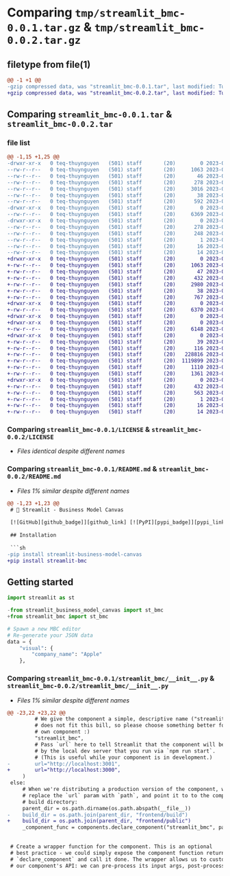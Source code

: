 # Comparing `tmp/streamlit_bmc-0.0.1.tar.gz` & `tmp/streamlit_bmc-0.0.2.tar.gz`

## filetype from file(1)

```diff
@@ -1 +1 @@
-gzip compressed data, was "streamlit_bmc-0.0.1.tar", last modified: Tue Jul 11 07:01:56 2023, max compression
+gzip compressed data, was "streamlit_bmc-0.0.2.tar", last modified: Tue Jul 11 09:32:22 2023, max compression
```

## Comparing `streamlit_bmc-0.0.1.tar` & `streamlit_bmc-0.0.2.tar`

### file list

```diff
@@ -1,15 +1,25 @@
-drwxr-xr-x   0 teq-thuynguyen   (501) staff       (20)        0 2023-07-11 07:01:56.786433 streamlit_bmc-0.0.1/
--rw-r--r--   0 teq-thuynguyen   (501) staff       (20)     1063 2023-07-10 08:43:21.000000 streamlit_bmc-0.0.1/LICENSE
--rw-r--r--   0 teq-thuynguyen   (501) staff       (20)       46 2023-07-11 06:57:47.000000 streamlit_bmc-0.0.1/MANIFEST.in
--rw-r--r--   0 teq-thuynguyen   (501) staff       (20)      278 2023-07-11 07:01:56.786303 streamlit_bmc-0.0.1/PKG-INFO
--rw-r--r--   0 teq-thuynguyen   (501) staff       (20)     3016 2023-07-11 06:37:19.000000 streamlit_bmc-0.0.1/README.md
--rw-r--r--   0 teq-thuynguyen   (501) staff       (20)       38 2023-07-11 07:01:56.786488 streamlit_bmc-0.0.1/setup.cfg
--rw-r--r--   0 teq-thuynguyen   (501) staff       (20)      592 2023-07-11 06:38:52.000000 streamlit_bmc-0.0.1/setup.py
-drwxr-xr-x   0 teq-thuynguyen   (501) staff       (20)        0 2023-07-11 07:01:56.785222 streamlit_bmc-0.0.1/streamlit_bmc/
--rw-r--r--   0 teq-thuynguyen   (501) staff       (20)     6369 2023-07-11 07:01:08.000000 streamlit_bmc-0.0.1/streamlit_bmc/__init__.py
-drwxr-xr-x   0 teq-thuynguyen   (501) staff       (20)        0 2023-07-11 07:01:56.786095 streamlit_bmc-0.0.1/streamlit_bmc.egg-info/
--rw-r--r--   0 teq-thuynguyen   (501) staff       (20)      278 2023-07-11 07:01:56.000000 streamlit_bmc-0.0.1/streamlit_bmc.egg-info/PKG-INFO
--rw-r--r--   0 teq-thuynguyen   (501) staff       (20)      248 2023-07-11 07:01:56.000000 streamlit_bmc-0.0.1/streamlit_bmc.egg-info/SOURCES.txt
--rw-r--r--   0 teq-thuynguyen   (501) staff       (20)        1 2023-07-11 07:01:56.000000 streamlit_bmc-0.0.1/streamlit_bmc.egg-info/dependency_links.txt
--rw-r--r--   0 teq-thuynguyen   (501) staff       (20)       16 2023-07-11 07:01:56.000000 streamlit_bmc-0.0.1/streamlit_bmc.egg-info/requires.txt
--rw-r--r--   0 teq-thuynguyen   (501) staff       (20)       14 2023-07-11 07:01:56.000000 streamlit_bmc-0.0.1/streamlit_bmc.egg-info/top_level.txt
+drwxr-xr-x   0 teq-thuynguyen   (501) staff       (20)        0 2023-07-11 09:32:22.514788 streamlit_bmc-0.0.2/
+-rw-r--r--   0 teq-thuynguyen   (501) staff       (20)     1063 2023-07-10 08:43:21.000000 streamlit_bmc-0.0.2/LICENSE
+-rw-r--r--   0 teq-thuynguyen   (501) staff       (20)       47 2023-07-11 09:26:39.000000 streamlit_bmc-0.0.2/MANIFEST.in
+-rw-r--r--   0 teq-thuynguyen   (501) staff       (20)      432 2023-07-11 09:32:22.514630 streamlit_bmc-0.0.2/PKG-INFO
+-rw-r--r--   0 teq-thuynguyen   (501) staff       (20)     2980 2023-07-11 07:09:27.000000 streamlit_bmc-0.0.2/README.md
+-rw-r--r--   0 teq-thuynguyen   (501) staff       (20)       38 2023-07-11 09:32:22.514846 streamlit_bmc-0.0.2/setup.cfg
+-rw-r--r--   0 teq-thuynguyen   (501) staff       (20)      767 2023-07-11 09:30:32.000000 streamlit_bmc-0.0.2/setup.py
+drwxr-xr-x   0 teq-thuynguyen   (501) staff       (20)        0 2023-07-11 09:32:22.508685 streamlit_bmc-0.0.2/streamlit_bmc/
+-rw-r--r--   0 teq-thuynguyen   (501) staff       (20)     6370 2023-07-11 09:27:22.000000 streamlit_bmc-0.0.2/streamlit_bmc/__init__.py
+drwxr-xr-x   0 teq-thuynguyen   (501) staff       (20)        0 2023-07-11 09:32:22.507423 streamlit_bmc-0.0.2/streamlit_bmc/frontend/
+drwxr-xr-x   0 teq-thuynguyen   (501) staff       (20)        0 2023-07-11 09:32:22.510523 streamlit_bmc-0.0.2/streamlit_bmc/frontend/public/
+-rw-r--r--   0 teq-thuynguyen   (501) staff       (20)     6148 2023-07-11 09:32:09.000000 streamlit_bmc-0.0.2/streamlit_bmc/frontend/public/.DS_Store
+drwxr-xr-x   0 teq-thuynguyen   (501) staff       (20)        0 2023-07-11 09:32:22.512313 streamlit_bmc-0.0.2/streamlit_bmc/frontend/public/build/
+-rw-r--r--   0 teq-thuynguyen   (501) staff       (20)       39 2023-07-11 09:26:12.000000 streamlit_bmc-0.0.2/streamlit_bmc/frontend/public/build/bundle.css
+-rw-r--r--   0 teq-thuynguyen   (501) staff       (20)      116 2023-07-11 09:26:12.000000 streamlit_bmc-0.0.2/streamlit_bmc/frontend/public/build/bundle.css.map
+-rw-r--r--   0 teq-thuynguyen   (501) staff       (20)   228816 2023-07-11 09:26:12.000000 streamlit_bmc-0.0.2/streamlit_bmc/frontend/public/build/bundle.js
+-rw-r--r--   0 teq-thuynguyen   (501) staff       (20)  1119899 2023-07-11 09:26:12.000000 streamlit_bmc-0.0.2/streamlit_bmc/frontend/public/build/bundle.js.map
+-rw-r--r--   0 teq-thuynguyen   (501) staff       (20)     1110 2023-07-11 07:30:38.000000 streamlit_bmc-0.0.2/streamlit_bmc/frontend/public/index.html
+-rw-r--r--   0 teq-thuynguyen   (501) staff       (20)     1361 2023-07-11 04:36:58.000000 streamlit_bmc-0.0.2/streamlit_bmc/frontend/public/style.css
+drwxr-xr-x   0 teq-thuynguyen   (501) staff       (20)        0 2023-07-11 09:32:22.509472 streamlit_bmc-0.0.2/streamlit_bmc.egg-info/
+-rw-r--r--   0 teq-thuynguyen   (501) staff       (20)      432 2023-07-11 09:32:22.000000 streamlit_bmc-0.0.2/streamlit_bmc.egg-info/PKG-INFO
+-rw-r--r--   0 teq-thuynguyen   (501) staff       (20)      563 2023-07-11 09:32:22.000000 streamlit_bmc-0.0.2/streamlit_bmc.egg-info/SOURCES.txt
+-rw-r--r--   0 teq-thuynguyen   (501) staff       (20)        1 2023-07-11 09:32:22.000000 streamlit_bmc-0.0.2/streamlit_bmc.egg-info/dependency_links.txt
+-rw-r--r--   0 teq-thuynguyen   (501) staff       (20)       16 2023-07-11 09:32:22.000000 streamlit_bmc-0.0.2/streamlit_bmc.egg-info/requires.txt
+-rw-r--r--   0 teq-thuynguyen   (501) staff       (20)       14 2023-07-11 09:32:22.000000 streamlit_bmc-0.0.2/streamlit_bmc.egg-info/top_level.txt
```

### Comparing `streamlit_bmc-0.0.1/LICENSE` & `streamlit_bmc-0.0.2/LICENSE`

 * *Files identical despite different names*

### Comparing `streamlit_bmc-0.0.1/README.md` & `streamlit_bmc-0.0.2/README.md`

 * *Files 1% similar despite different names*

```diff
@@ -1,23 +1,23 @@
 # 📝 Streamlit - Business Model Canvas
 
 [![GitHub][github_badge]][github_link] [![PyPI][pypi_badge]][pypi_link] 
 
 ## Installation
 
 ```sh
-pip install streamlit-business-model-canvas
+pip install streamlit-bmc
 ```
 
 ## Getting started
 
 ```python
 import streamlit as st
 
-from streamlit_business_model_canvas import st_bmc
+from streamlit_bmc import st_bmc
 
 # Spawn a new MBC editor
 # Re-generate your JSON data
 data = {
     "visual": {
         "company_name": "Apple"
     },
```

### Comparing `streamlit_bmc-0.0.1/streamlit_bmc/__init__.py` & `streamlit_bmc-0.0.2/streamlit_bmc/__init__.py`

 * *Files 1% similar despite different names*

```diff
@@ -23,22 +23,22 @@
         # We give the component a simple, descriptive name ("streamlit_bmc"
         # does not fit this bill, so please choose something better for your
         # own component :)
         "streamlit_bmc",
         # Pass `url` here to tell Streamlit that the component will be served
         # by the local dev server that you run via `npm run start`.
         # (This is useful while your component is in development.)
-        url="http://localhost:3001",
+        url="http://localhost:3000",
     )
 else:
     # When we're distributing a production version of the component, we'll
     # replace the `url` param with `path`, and point it to to the component's
     # build directory:
     parent_dir = os.path.dirname(os.path.abspath(__file__))
-    build_dir = os.path.join(parent_dir, "frontend/build")
+    build_dir = os.path.join(parent_dir, "frontend/public")
     _component_func = components.declare_component("streamlit_bmc", path=build_dir)
 
 
 # Create a wrapper function for the component. This is an optional
 # best practice - we could simply expose the component function returned by
 # `declare_component` and call it done. The wrapper allows us to customize
 # our component's API: we can pre-process its input args, post-process its
```

